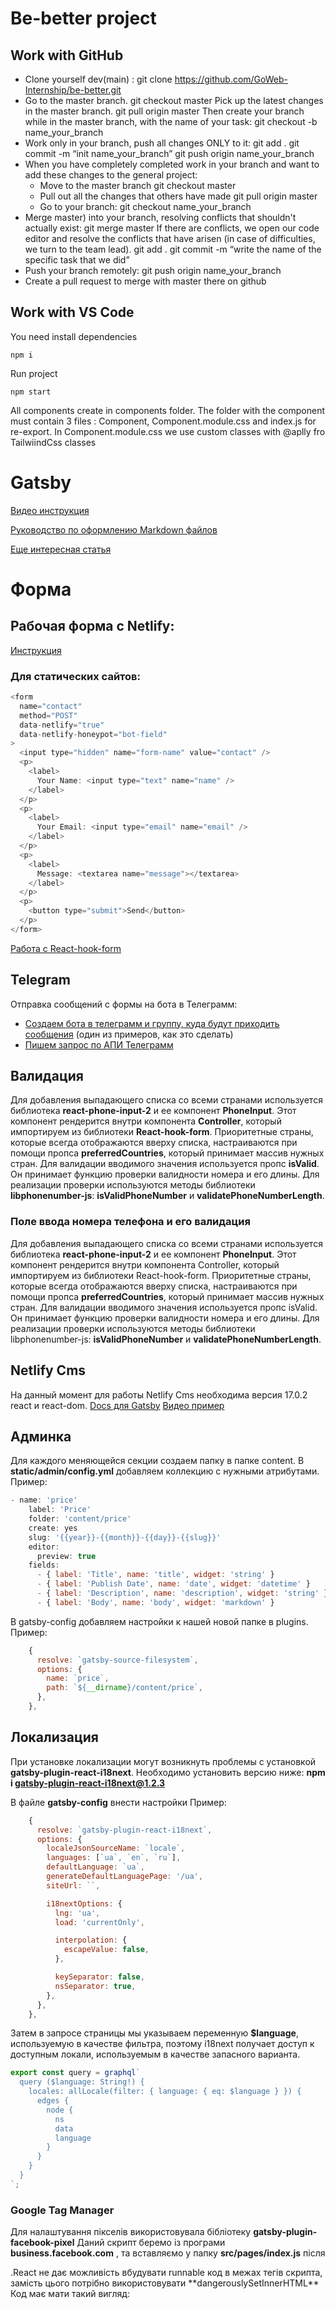# Be-better project

## Work with GitHub

- Clone yourself dev(main) : git clone
  https://github.com/GoWeb-Internship/be-better.git
- Go to the master branch. git checkout master Pick up the latest changes in the
  master branch. git pull origin master Then create your branch while in the
  master branch, with the name of your task: git checkout -b name_your_branch
- Work only in your branch, push all changes ONLY to it: git add . git commit -m
  “init name_your_branch” git push origin name_your_branch
- When you have completely completed work in your branch and want to add these
  changes to the general project:
  - Move to the master branch git checkout master
  - Pull out all the changes that others have made git pull origin master
  - Go to your branch: git checkout name_your_branch
- Merge master) into your branch, resolving conflicts that shouldn't actually
  exist: git merge master If there are conflicts, we open our code editor and
  resolve the conflicts that have arisen (in case of difficulties, we turn to
  the team lead). git add . git commit -m “write the name of the specific task
  that we did”
- Push your branch remotely: git push origin name_your_branch
- Create a pull request to merge with master there on github

## Work with VS Code

You need install dependencies

`npm i`

Run project

`npm start`

All components create in components folder. The folder with the component must
contain 3 files : Component, Component.module.css and index.js for re-export. In
Component.module.css we use custom classes with @aplly fro TailwiindCss classes

# Gatsby

[Видео инструкция](https://www.youtube.com/watch?v=xfi7ay2rTTo&list=PLtL3lrXPn2rVMcj6AqXntvxOajp94Cogk&index=1)

[Руководство по оформлению Markdown файлов](https://gist.github.com/Jekins/2bf2d0638163f1294637)

[Еще интересная статья](https://blog.logrocket.com/how-to-use-gatsby-netlify-cms/)

# Форма

## Рабочая форма с Netlify:

[Инструкция](https://docs.netlify.com/forms/setup/#javascript-forms)

### Для статических сайтов:

```javascript
<form
  name="contact"
  method="POST"
  data-netlify="true"
  data-netlify-honeypot="bot-field"
>
  <input type="hidden" name="form-name" value="contact" />
  <p>
    <label>
      Your Name: <input type="text" name="name" />
    </label>
  </p>
  <p>
    <label>
      Your Email: <input type="email" name="email" />
    </label>
  </p>
  <p>
    <label>
      Message: <textarea name="message"></textarea>
    </label>
  </p>
  <p>
    <button type="submit">Send</button>
  </p>
</form>
```

[Работа с React-hook-form](https://react-hook-form.com/get-started)

## Telegram

Отправка сообщений с формы на бота в Телеграмм:

- [Создаем бота в телеграмм и группу, куда будут приходить сообщения](https://youtu.be/R4RhgBJpXSQ)
  (один из примеров, как это сделать)
- [Пишем запрос по АПИ Телеграмм](https://tlgrm.ru/docs/bots/api#sendmessage)

## Валидация

Для добавления выпадающего списка со всеми странами используется библиотека
**react-phone-input-2** и ее компонент **PhoneInput**. Этот компонент рендерится
внутри компонента **Controller**, который импортируем из библиотеки
**React-hook-form**. Приоритетные страны, которые всегда отображаются вверху
списка, настраиваются при помощи пропса **preferredCountries**, который
принимает массив нужных стран. Для валидации вводимого значения используется
пропс **isValid**. Он принимает функцию проверки валидности номера и его длины.
Для реализации проверки используются методы библиотеки **libphonenumber-js**:
**isValidPhoneNumber** и **validatePhoneNumberLength**.

### Поле ввода номера телефона и его валидация

Для добавления выпадающего списка со всеми странами используется библиотека
**react-phone-input-2** и ее компонент **PhoneInput**. Этот компонент рендерится
внутри компонента Controller, который импортируем из библиотеки React-hook-form.
Приоритетные страны, которые всегда отображаются вверху списка, настраиваются
при помощи пропса **preferredCountries**, который принимает массив нужных стран.
Для валидации вводимого значения используется пропс isValid. Он принимает
функцию проверки валидности номера и его длины. Для реализации проверки
используются методы библиотеки libphonenumber-js: **isValidPhoneNumber** и
**validatePhoneNumberLength**.

## Netlify Cms

На данный момент для работы Netlify Cms необходима версия 17.0.2 react и
react-dom. [Docs для Gatsby](https://www.netlifycms.org/docs/gatsby/)
[Видео пример](https://www.youtube.com/watch?v=IWmVSm2KevY)

## Админка

Для каждого меняющейся секции создаем папку в папке content. В
**static/admin/config.yml** добавляем коллекцию с нужными атрибутами. Пример:

```javascript
- name: 'price'
    label: 'Price'
    folder: 'content/price'
    create: yes
    slug: '{{year}}-{{month}}-{{day}}-{{slug}}'
    editor:
      preview: true
    fields:
      - { label: 'Title', name: 'title', widget: 'string' }
      - { label: 'Publish Date', name: 'date', widget: 'datetime' }
      - { label: 'Description', name: 'description', widget: 'string' }
      - { label: 'Body', name: 'body', widget: 'markdown' }

```

В gatsby-config добавляем настройки к нашей новой папке в plugins. Пример:

```javascript
    {
      resolve: `gatsby-source-filesystem`,
      options: {
        name: `price`,
        path: `${__dirname}/content/price`,
      },
    },

```

## Локализация

При установке локализации могут возникнуть проблемы с установкой
**gatsby-plugin-react-i18next**. Необходимо установить версию ниже: **npm i
gatsby-plugin-react-i18next@1.2.3**

В файле **gatsby-config** внести настройки Пример:

```javascript
    {
      resolve: `gatsby-plugin-react-i18next`,
      options: {
        localeJsonSourceName: `locale`,
        languages: [`ua`, `en`, `ru`],
        defaultLanguage: `ua`,
        generateDefaultLanguagePage: '/ua',
        siteUrl: ``,

        i18nextOptions: {
          lng: 'ua',
          load: 'currentOnly',

          interpolation: {
            escapeValue: false,
          },

          keySeparator: false,
          nsSeparator: true,
        },
      },
    },
```

Затем в запросе страницы мы указываем переменную **$language**, используемую в
качестве фильтра, поэтому i18next получает доступ к доступным локали,
используемым в качестве запасного варианта.

```javascript
export const query = graphql`
  query ($language: String!) {
    locales: allLocale(filter: { language: { eq: $language } }) {
      edges {
        node {
          ns
          data
          language
        }
      }
    }
  }
`;
```

### Google Tag Manager

Для налаштування пікселів використовувала бібліотеку
**gatsby-plugin-facebook-pixel** Даний скрипт беремо із програми
**business.facebook.com** , та вставляємо у папку **src/pages/index.js** після
</main> .React не дає можливість вбудувати runnable код в межах тегів скрипта,
замість цього потрібно використовувати **dangerouslySetInnerHTML** Код має мати
такий вигляд:
